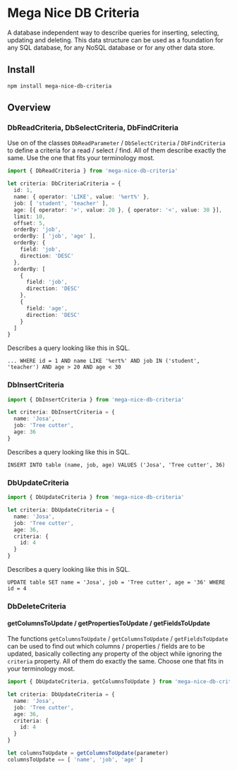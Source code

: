 # Mega Nice DB Criteria

A database independent way to describe queries for inserting, selecting, updating and deleting. This data structure can be used as a foundation for any SQL database, for any NoSQL database or for any other data store.

## Install

`npm install mega-nice-db-criteria`

## Overview

### DbReadCriteria, DbSelectCriteria, DbFindCriteria

Use on of the classes `DbReadParameter` / `DbSelectCriteria` / `DbFindCriteria` to define a criteria for a read / select / find. All of them describe exactly the same. Use the one that fits your terminology most.

```typescript
import { DbReadCriteria } from 'mega-nice-db-criteria'

let criteria: DbCriteriaCriteria = {
  id: 1,
  name: { operator: 'LIKE', value: '%ert%' },
  job: [ 'student', 'teacher' ],
  age: [{ operator: '>', value: 20 }, { operator: '<', value: 30 }],
  limit: 10,
  offset: 5,
  orderBy: 'job',
  orderBy: [ 'job', 'age' ],
  orderBy: {
    field: 'job',
    direction: 'DESC'
  },
  orderBy: [
    {
      field: 'job',
      direction: 'DESC'
    },
    {
      field: 'age',
      direction: 'DESC'
    }
  ]
}  
```

Describes a query looking like this in SQL.

```
... WHERE id = 1 AND name LIKE '%ert%' AND job IN ('student', 'teacher') AND age > 20 AND age < 30
```

### DbInsertCriteria

```typescript
import { DbInsertCriteria } from 'mega-nice-db-criteria'

let criteria: DbInsertCriteria = {
  name: 'Josa',
  job: 'Tree cutter',
  age: 36
}
```

Describes a query looking like this in SQL.

```
INSERT INTO table (name, job, age) VALUES ('Josa', 'Tree cutter', 36)
```

### DbUpdateCriteria

```typescript
import { DbUpdateCriteria } from 'mega-nice-db-criteria'

let criteria: DbUpdateCriteria = {
  name: 'Josa',
  job: 'Tree cutter',
  age: 36,
  criteria: {
    id: 4
  }
}
```

Describes a query looking like this in SQL.

```
UPDATE table SET name = 'Josa', job = 'Tree cutter', age = '36' WHERE id = 4
```

### DbDeleteCriteria

#### getColumnsToUpdate / getPropertiesToUpdate / getFieldsToUpdate

The functions `getColumnsToUpdate` / `getColumnsToUpdate` / `getFieldsToUpdate` can be used to find out which columns / properties / fields are to be updated, basically collecting any property of the object while ignoring the `criteria` property. All of them do exactly the same. Choose one that fits in your terminology most.

```typescript
import { DbUpdateCriteria, getColumnsToUpdate } from 'mega-nice-db-criteria'

let criteria: DbUpdateCriteria = {
  name: 'Josa',
  job: 'Tree cutter',
  age: 36,
  criteria: {
    id: 4
  }
}

let columnsToUpdate = getColumnsToUpdate(parameter)
columnsToUpdate == [ 'name', 'job', 'age' ]
```